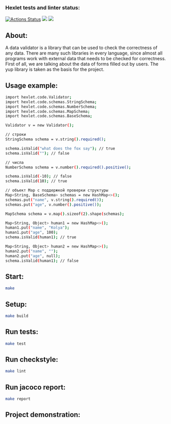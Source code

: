 ### Hexlet tests and linter status:
[![Actions Status](https://github.com/DaniilMolchanov666/java-project-78/workflows/hexlet-check/badge.svg)](https://github.com/DaniilMolchanov666/java-project-78/actions)
<a href="https://codeclimate.com/github/DaniilMolchanov666/java-project-78/maintainability"><img src="https://api.codeclimate.com/v1/badges/5295757d9b197e13ca52/maintainability" /></a>
<a href="https://codeclimate.com/github/DaniilMolchanov666/java-project-78/test_coverage"><img src="https://api.codeclimate.com/v1/badges/5295757d9b197e13ca52/test_coverage" /></a>

## About:
A data validator is a library that can be used to check the correctness of any data. 
There are many such libraries in every language, since almost all programs work with external data that needs to be checked for correctness. 
First of all, we are talking about the data of forms filled out by users. 
The yup library is taken as the basis for the project.

## Usage example:
```sh
import hexlet.code.Validator;
import hexlet.code.schemas.StringSchema;
import hexlet.code.schemas.NumberSchema;
import hexlet.code.schemas.MapSchema;
import hexlet.code.schemas.BaseSchema;

Validator v = new Validator();

// строки
StringSchema schema = v.string().required();

schema.isValid("what does the fox say"); // true
schema.isValid(""); // false

// числа
NumberSchema schema = v.number().required().positive();

schema.isValid(-10); // false
schema.isValid(10); // true

// объект Map с поддержкой проверки структуры
Map<String, BaseSchema> schemas = new HashMap<>();
schemas.put("name", v.string().required());
schemas.put("age", v.number().positive());

MapSchema schema = v.map().sizeof(2).shape(schemas);

Map<String, Object> human1 = new HashMap<>();
human1.put("name", "Kolya");
human1.put("age", 100);
schema.isValid(human1); // true

Map<String, Object> human2 = new HashMap<>();
human2.put("name", "");
human2.put("age", null);
schema.isValid(human1); // false
```
## Start:
```sh
make
```
## Setup:
```sh
make build
```

## Run tests:
``` sh
make test
```

## Run checkstyle:
``` sh
make lint
```

## Run jacoco report:
``` sh
make report
```
 ## Project demonstration:
